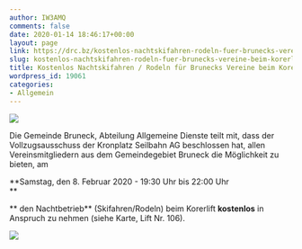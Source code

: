 ```yaml
---
author: IW3AMQ
comments: false
date: 2020-01-14 18:46:17+00:00
layout: page
link: https://drc.bz/kostenlos-nachtskifahren-rodeln-fuer-brunecks-vereine-beim-korerlift/
slug: kostenlos-nachtskifahren-rodeln-fuer-brunecks-vereine-beim-korerlift
title: Kostenlos Nachtskifahren / Rodeln für Brunecks Vereine beim Korerlift
wordpress_id: 19061
categories:
- Allgemein
---
```





![](https://drc.bz/wp-content/uploads/2020/01/logo_ferienregion.png)







Die Gemeinde Bruneck, Abteilung Allgemeine Dienste teilt mit, dass der Vollzugsausschuss der Kronplatz Seilbahn AG beschlossen hat, allen Vereinsmitgliedern aus dem Gemeindegebiet Bruneck die Möglichkeit zu bieten, am




**Samstag, den 8. Februar 2020 - 19:30 Uhr bis 22:00 Uhr  
**




** den Nachtbetrieb** (Skifahren/Rodeln) beim Korerlift **kostenlos** in Anspruch zu nehmen (siehe Karte, Lift Nr. 106).





![](https://drc.bz/wp-content/uploads/2020/01/korerlift_.jpg)

